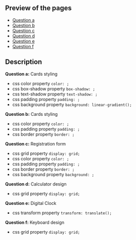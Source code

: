 ## Preview of the pages

 - [Question a](https://omchaurasia.github.io/Techpile-codes/ui/9/a.html)
 - [Question b](https://omchaurasia.github.io/Techpile-codes/ui/9/b.html)
 - [Question c](https://omchaurasia.github.io/Techpile-codes/ui/9/c.html)
 - [Question d](https://omchaurasia.github.io/Techpile-codes/ui/9/d.html)
 - [Question e](https://omchaurasia.github.io/Techpile-codes/ui/9/e.html)
 - [Question f](https://omchaurasia.github.io/Techpile-codes/ui/9/f.html)
 



  
## Description
**Question a:**
Cards styling
- css color property `color: ;`
- css box-shadow property `box-shadow: ;`
- css text-shadow property `text-shadow: ;`
- css padding property `padding: ;`
- css background property `background: linear-gradient();`


**Question b:**
Cards styling
- css color property `color: ;`
- css padding property `padding: ;`
- css border property `border: ;`


**Question c:**
Registration form
- css grid property `display: grid;`
- css color property `color: ;`
- css padding property `padding: ;`
- css border property `border: ;`
- css background property `background: ;`


**Question d:**
Calculator design
- css grid property `display: grid;`

**Question e:**
Digital Clock
- css transform property `transform: translate();`

**Question f:**
Keyboard design
- css grid property `display: grid;`